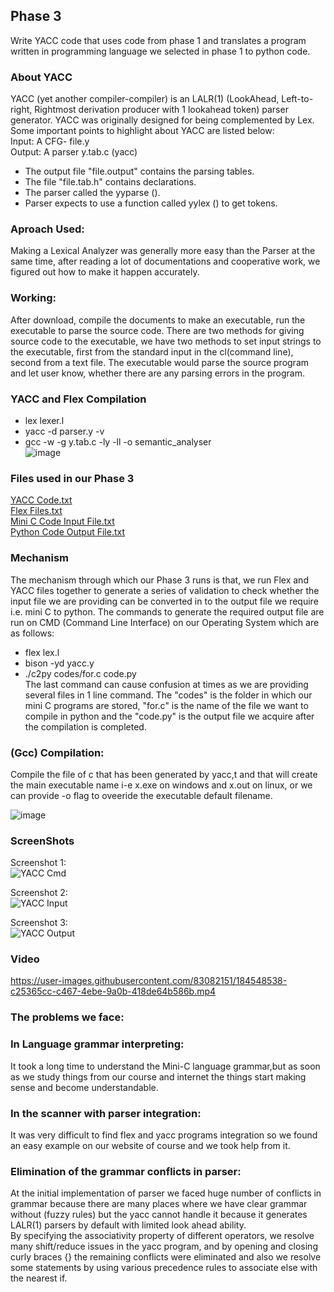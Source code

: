 ## Phase 3  
Write YACC code that uses code from phase 1 and translates a program written in programming language we selected in phase 1 to python code.  

### About YACC  
YACC (yet another compiler-compiler) is an LALR(1) (LookAhead, Left-to-right, Rightmost derivation producer with 1 lookahead token) parser generator. YACC was originally designed for being complemented by Lex.  
Some important points to highlight about YACC are listed below:  
Input: A CFG- file.y  
Output: A parser y.tab.c (yacc)  
* The output file "file.output" contains the parsing tables.  
* The file "file.tab.h" contains declarations.  
* The parser called the yyparse ().
* Parser expects to use a function called yylex () to get tokens.  

### Aproach Used:  
Making a Lexical Analyzer was generally more easy than the Parser at the same time, after reading a lot of documentations and cooperative work, we figured out how to make it happen accurately.  

### Working:  
After download, compile the documents to make an executable, run the executable to parse the source code. There are two methods for giving source code to the executable, we have two methods to set input strings to the executable, first from the standard input in the cl(command line), second from a text file.
The executable would parse the source program and let user know, whether there are any parsing errors in the program.  

### YACC and Flex Compilation  
* lex lexer.l  
* yacc -d parser.y -v  
* gcc -w -g y.tab.c -ly -ll -o semantic_analyser  
![image](https://user-images.githubusercontent.com/77563804/184531900-9a1e3239-e559-43b7-9296-f275fda7fa77.png)  

### Files used in our Phase 3  
[YACC Code.txt](https://github.com/FaritZafar/CC/files/9338345/YACC.Code.txt)  
[Flex Files.txt](https://github.com/FaritZafar/CC/files/9338346/Flex.Files.txt)  
[Mini C Code Input File.txt](https://github.com/FaritZafar/CC/files/9338347/Mini.C.Code.Input.File.txt)  
[Python Code Output File.txt](https://github.com/FaritZafar/CC/files/9338348/Python.Code.Output.File.txt)  

### Mechanism  
The mechanism through which our Phase 3 runs is that, we run Flex and YACC files together to generate a series of validation to check whether the input file we are providing can be converted in to the output file we require i.e. mini C to python. The commands to generate the required output file are run on CMD (Command Line Interface) on our Operating System which are as follows:  
* flex lex.l  
* bison -yd yacc.y  
* ./c2py codes/for.c code.py  
The last command can cause confusion at times as we are providing several files in 1 line command. The "codes" is the folder in which our mini C programs are stored, "for.c" is the name of the file we want to compile in python and the "code.py" is the output file we acquire after the compilation is completed.  

### (Gcc) Compilation:  
Compile the file of c that has been generated by yacc,t  and that will create the main executable name i-e x.exe on windows and x.out on linux, or we can provide -o flag to oveeride the executable default filename.  

![image](https://user-images.githubusercontent.com/77563804/184531948-8fe169a8-37b2-44e9-9c0f-b5a43b817586.png)

### ScreenShots
Screenshot 1:  
![YACC Cmd](https://user-images.githubusercontent.com/83082151/184548478-a5a81f31-5622-4ce3-ac5a-2fd68299d4c5.PNG)  

Screenshot 2:  
![YACC Input](https://user-images.githubusercontent.com/83082151/184548505-b89646bc-e563-47ec-a418-b5b008aeaf07.PNG)  

Screenshot 3:   
![YACC Output](https://user-images.githubusercontent.com/83082151/184548519-fe62684e-63ce-4343-ad17-628c704b8c07.PNG)  

### Video  
https://user-images.githubusercontent.com/83082151/184548538-c25365cc-c467-4ebe-9a0b-418de64b586b.mp4  

### The problems we face:  
### In Language grammar interpreting:  
It took a long time to understand the Mini-C language grammar,but as soon as we study things from our course and internet the things start making sense and become understandable.  
### In the scanner with parser integration:
It was very difficult to find flex and yacc programs integration so we found an easy example on our website of course and we took help from it.  
### Elimination of the grammar conflicts in parser:
At the initial implementation of parser we faced huge number of conflicts in grammar because there are many places where we have clear grammar without (fuzzy rules) but the yacc cannot handle it because it generates LALR(1) parsers by default with limited look ahead ability.  
By specifying the associativity property of different operators, we resolve many shift/reduce issues in the yacc program, and by opening and closing curly braces {} the remaining conflicts were eliminated and also we resolve some statements by using various precedence rules to associate else with the nearest if.  
